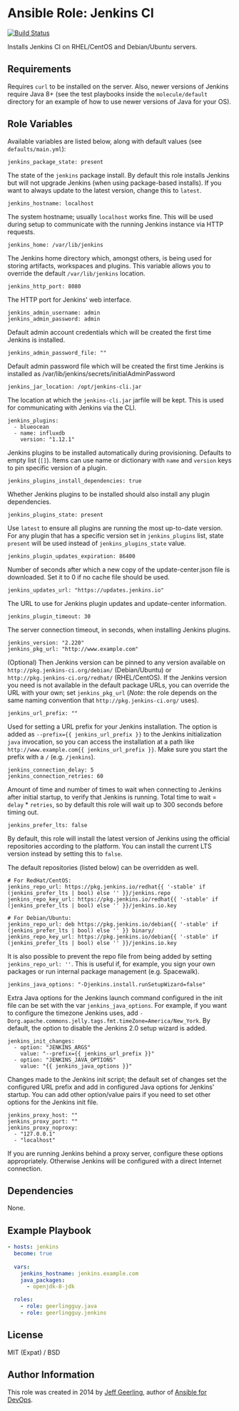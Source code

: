 # Ansible Role: Jenkins CI

[![Build Status](https://travis-ci.org/geerlingguy/ansible-role-jenkins.svg?branch=master)](https://travis-ci.org/geerlingguy/ansible-role-jenkins)

Installs Jenkins CI on RHEL/CentOS and Debian/Ubuntu servers.

## Requirements

Requires `curl` to be installed on the server. Also, newer versions of Jenkins require Java 8+ (see the test playbooks inside the `molecule/default` directory for an example of how to use newer versions of Java for your OS).

## Role Variables

Available variables are listed below, along with default values (see `defaults/main.yml`):

    jenkins_package_state: present

The state of the `jenkins` package install. By default this role installs Jenkins but will not upgrade Jenkins (when using package-based installs). If you want to always update to the latest version, change this to `latest`.

    jenkins_hostname: localhost

The system hostname; usually `localhost` works fine. This will be used during setup to communicate with the running Jenkins instance via HTTP requests.

    jenkins_home: /var/lib/jenkins

The Jenkins home directory which, amongst others, is being used for storing artifacts, workspaces and plugins. This variable allows you to override the default `/var/lib/jenkins` location.

    jenkins_http_port: 8080

The HTTP port for Jenkins' web interface.

    jenkins_admin_username: admin
    jenkins_admin_password: admin

Default admin account credentials which will be created the first time Jenkins is installed.

    jenkins_admin_password_file: ""

Default admin password file which will be created the first time Jenkins is installed as /var/lib/jenkins/secrets/initialAdminPassword

    jenkins_jar_location: /opt/jenkins-cli.jar

The location at which the `jenkins-cli.jar` jarfile will be kept. This is used for communicating with Jenkins via the CLI.

    jenkins_plugins:
      - blueocean
      - name: influxdb
        version: "1.12.1"

Jenkins plugins to be installed automatically during provisioning. Defaults to empty list (`[]`). Items can use name or dictionary with `name` and `version` keys to pin specific version of a plugin.

    jenkins_plugins_install_dependencies: true

Whether Jenkins plugins to be installed should also install any plugin dependencies.

    jenkins_plugins_state: present

Use `latest` to ensure all plugins are running the most up-to-date version. For any plugin that has a specific version set in `jenkins_plugins` list, state `present` will be used instead of `jenkins_plugins_state` value.

    jenkins_plugin_updates_expiration: 86400

Number of seconds after which a new copy of the update-center.json file is downloaded. Set it to 0 if no cache file should be used.

    jenkins_updates_url: "https://updates.jenkins.io"

The URL to use for Jenkins plugin updates and update-center information.

    jenkins_plugin_timeout: 30

The server connection timeout, in seconds, when installing Jenkins plugins.

    jenkins_version: "2.220"
    jenkins_pkg_url: "http://www.example.com"

(Optional) Then Jenkins version can be pinned to any version available on `http://pkg.jenkins-ci.org/debian/` (Debian/Ubuntu) or `http://pkg.jenkins-ci.org/redhat/` (RHEL/CentOS). If the Jenkins version you need is not available in the default package URLs, you can override the URL with your own; set `jenkins_pkg_url` (_Note_: the role depends on the same naming convention that `http://pkg.jenkins-ci.org/` uses).

    jenkins_url_prefix: ""

Used for setting a URL prefix for your Jenkins installation. The option is added as `--prefix={{ jenkins_url_prefix }}` to the Jenkins initialization `java` invocation, so you can access the installation at a path like `http://www.example.com{{ jenkins_url_prefix }}`. Make sure you start the prefix with a `/` (e.g. `/jenkins`).

    jenkins_connection_delay: 5
    jenkins_connection_retries: 60

Amount of time and number of times to wait when connecting to Jenkins after initial startup, to verify that Jenkins is running. Total time to wait = `delay` * `retries`, so by default this role will wait up to 300 seconds before timing out.

    jenkins_prefer_lts: false

By default, this role will install the latest version of Jenkins using the official repositories according to the platform. You can install the current LTS version instead by setting this to `false`.

The default repositories (listed below) can be overridden as well.

    # For RedHat/CentOS:
    jenkins_repo_url: https://pkg.jenkins.io/redhat{{ '-stable' if (jenkins_prefer_lts | bool) else '' }}/jenkins.repo
    jenkins_repo_key_url: https://pkg.jenkins.io/redhat{{ '-stable' if (jenkins_prefer_lts | bool) else '' }}/jenkins.io.key
    
    # For Debian/Ubuntu:
    jenkins_repo_url: deb https://pkg.jenkins.io/debian{{ '-stable' if (jenkins_prefer_lts | bool) else '' }} binary/
    jenkins_repo_key_url: https://pkg.jenkins.io/debian{{ '-stable' if (jenkins_prefer_lts | bool) else '' }}/jenkins.io.key

It is also possible to prevent the repo file from being added by setting  `jenkins_repo_url: ''`. This is useful if, for example, you sign your own packages or run internal package management (e.g. Spacewalk).

    jenkins_java_options: "-Djenkins.install.runSetupWizard=false"

Extra Java options for the Jenkins launch command configured in the init file can be set with the var `jenkins_java_options`. For example, if you want to configure the timezone Jenkins uses, add `-Dorg.apache.commons.jelly.tags.fmt.timeZone=America/New_York`. By default, the option to disable the Jenkins 2.0 setup wizard is added.

    jenkins_init_changes:
      - option: "JENKINS_ARGS"
        value: "--prefix={{ jenkins_url_prefix }}"
      - option: "JENKINS_JAVA_OPTIONS"
        value: "{{ jenkins_java_options }}"

Changes made to the Jenkins init script; the default set of changes set the configured URL prefix and add in configured Java options for Jenkins' startup. You can add other option/value pairs if you need to set other options for the Jenkins init file.

    jenkins_proxy_host: ""
    jenkins_proxy_port: ""
    jenkins_proxy_noproxy:
      - "127.0.0.1"
      - "localhost"

If you are running Jenkins behind a proxy server, configure these options appropriately. Otherwise Jenkins will be configured with a direct Internet connection.

## Dependencies

None.

## Example Playbook

```yaml
- hosts: jenkins
  become: true
  
  vars:
    jenkins_hostname: jenkins.example.com
    java_packages:
      - openjdk-8-jdk

  roles:
    - role: geerlingguy.java
    - role: geerlingguy.jenkins
```

## License

MIT (Expat) / BSD

## Author Information

This role was created in 2014 by [Jeff Geerling](https://www.jeffgeerling.com/), author of [Ansible for DevOps](https://www.ansiblefordevops.com/).
